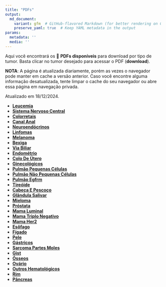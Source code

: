 ```yaml
---
title: "PDFs"
output: 
  md_document:
    variant: gfm  # GitHub-flavored Markdown (for better rendering on GitHub)
    preserve_yaml: true  # Keep YAML metadata in the output
params:
  metadata: ''
  media: ''
---
```


<script async src="https://scripts.simpleanalyticscdn.com/latest.js"></script>

Aqui você encontrará os 📝 **PDFs disponíveis** para download por tipo
de tumor. Basta clicar no tumor desejado para acessar o PDF
(**download**).

**NOTA**: A página é atualizada diariamente, porém as vezes o navegador
pode manter em cache a versão anterior. Caso você encontre alguma
informação desatualizada, tente limpar o cache do seu navegador ou abre
essa página em navegação privada.

Atualizado em 18/12/2024.

- [**Leucemia**](https://coeoralmeds-e768.restdb.io/media/676276a2f63b804800098424?download=true)
- [**Sistema Nervoso
  Central**](https://coeoralmeds-e768.restdb.io/media/676276a3f63b804800098427?download=true)
- [**Colorretais**](https://coeoralmeds-e768.restdb.io/media/676276a7f63b80480009842c?download=true)
- [**Canal
  Anal**](https://coeoralmeds-e768.restdb.io/media/676276a8f63b80480009842e?download=true)
- [**Neuroendócrinos**](https://coeoralmeds-e768.restdb.io/media/676276aaf63b804800098430?download=true)
- [**Linfomas**](https://coeoralmeds-e768.restdb.io/media/676276acf63b804800098432?download=true)
- [**Melanoma**](https://coeoralmeds-e768.restdb.io/media/676276adf63b804800098434?download=true)
- [**Bexiga**](https://coeoralmeds-e768.restdb.io/media/676276aff63b804800098436?download=true)
- [**Via
  Biliar**](https://coeoralmeds-e768.restdb.io/media/676276b1f63b80480009843b?download=true)
- [**Endométrio**](https://coeoralmeds-e768.restdb.io/media/676276b2f63b80480009843d?download=true)
- [**Colo De
  Útero**](https://coeoralmeds-e768.restdb.io/media/676276b4f63b80480009843f?download=true)
- [**Ginecológicos**](https://coeoralmeds-e768.restdb.io/media/676276b6f63b804800098440?download=true)
- [**Pulmão Pequenas
  Células**](https://coeoralmeds-e768.restdb.io/media/676276b8f63b804800098443?download=true)
- [**Pulmão Não Pequenas
  Células**](https://coeoralmeds-e768.restdb.io/media/676276baf63b804800098445?download=true)
- [**Pulmão
  Egfrm**](https://coeoralmeds-e768.restdb.io/media/676276bcf63b804800098447?download=true)
- [**Tireóide**](https://coeoralmeds-e768.restdb.io/media/676276bff63b80480009844b?download=true)
- [**Cabeça E
  Pescoço**](https://coeoralmeds-e768.restdb.io/media/676276c1f63b80480009844d?download=true)
- [**Glândula
  Salivar**](https://coeoralmeds-e768.restdb.io/media/676276c3f63b80480009844f?download=true)
- [**Mieloma**](https://coeoralmeds-e768.restdb.io/media/676276c4f63b804800098451?download=true)
- [**Próstata**](https://coeoralmeds-e768.restdb.io/media/676276c6f63b804800098453?download=true)
- [**Mama
  Luminal**](https://coeoralmeds-e768.restdb.io/media/676276caf63b804800098457?download=true)
- [**Mama Triplo
  Negativo**](https://coeoralmeds-e768.restdb.io/media/676276cbf63b804800098459?download=true)
- [**Mama
  Her2**](https://coeoralmeds-e768.restdb.io/media/676276cdf63b80480009845b?download=true)
- [**Esôfago**](https://coeoralmeds-e768.restdb.io/media/676276cff63b80480009845d?download=true)
- [**Fígado**](https://coeoralmeds-e768.restdb.io/media/676276d1f63b80480009845f?download=true)
- [**Pele**](https://coeoralmeds-e768.restdb.io/media/676276d2f63b804800098461?download=true)
- [**Gástricos**](https://coeoralmeds-e768.restdb.io/media/676276d4f63b804800098463?download=true)
- [**Sarcoma Partes
  Moles**](https://coeoralmeds-e768.restdb.io/media/676276d6f63b804800098465?download=true)
- [**Gist**](https://coeoralmeds-e768.restdb.io/media/676276d8f63b804800098467?download=true)
- [**Ósseos**](https://coeoralmeds-e768.restdb.io/media/676276daf63b804800098469?download=true)
- [**Ovário**](https://coeoralmeds-e768.restdb.io/media/676276dcf63b80480009846b?download=true)
- [**Outros
  Hematológicos**](https://coeoralmeds-e768.restdb.io/media/676276def63b80480009846d?download=true)
- [**Rim**](https://coeoralmeds-e768.restdb.io/media/676276dff63b80480009846f?download=true)
- [**Pâncreas**](https://coeoralmeds-e768.restdb.io/media/676276e1f63b804800098471?download=true)
